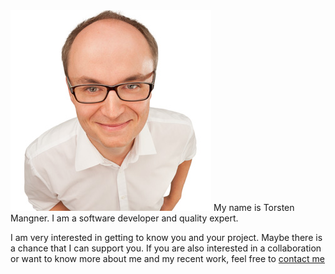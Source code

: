 <img class="profile" src="/assets/torsten.png">
My name is Torsten Mangner. I am a software developer and quality expert.

I am very interested in getting to know you and your project. Maybe there is a
chance that I can support you. 
If you are also interested in a collaboration or want to know
more about me and my recent work, feel free to [contact me](#contact)

<div class="clear" />
